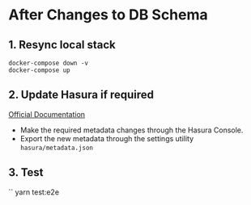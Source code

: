 # After Changes to DB Schema
## 1. Resync local stack
```
docker-compose down -v
docker-compose up
```
## 2. Update Hasura if required
[Official Documentation](https://docs.hasura.io/1.0/graphql/manual/index.html)
- Make the required metadata changes through the Hasura Console.
- Export the new metadata through the settings utility `hasura/metadata.json`

## 3. Test 
``
yarn test:e2e
```
